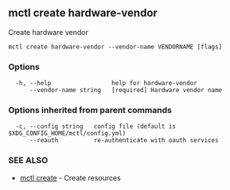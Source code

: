 [Auto generated by spf13/cobra]: <>

## mctl create hardware-vendor

Create hardware vendor

```
mctl create hardware-vendor --vendor-name VENDORNAME [flags]
```

### Options

```
  -h, --help                 help for hardware-vendor
      --vendor-name string   [required] Hardware vendor name
```

### Options inherited from parent commands

```
  -c, --config string   config file (default is $XDG_CONFIG_HOME/mctl/config.yml)
      --reauth          re-authenticate with oauth services
```

### SEE ALSO

* [mctl create](mctl_create.md)	 - Create resources

